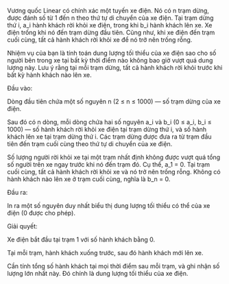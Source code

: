 
Vương quốc Linear có chính xác một tuyến xe điện. Nó có n trạm dừng, được đánh số từ 1 đến n theo thứ tự di chuyển của xe điện. Tại trạm dừng thứ i, a_i hành khách rời khỏi xe điện, trong khi b_i hành khách lên xe. Xe điện trống khi nó đến trạm dừng đầu tiên. Cũng như, khi xe điện đến trạm cuối cùng, tất cả hành khách rời khỏi xe để nó trở nên trống rỗng.

Nhiệm vụ của bạn là tính toán dung lượng tối thiểu của xe điện sao cho số người bên trong xe tại bất kỳ thời điểm nào không bao giờ vượt quá dung lượng này. Lưu ý rằng tại mỗi trạm dừng, tất cả hành khách rời khỏi trước khi bất kỳ hành khách nào lên xe.

Đầu vào:

Dòng đầu tiên chứa một số nguyên n (2 ≤ n ≤ 1000) — số trạm dừng của xe điện.

Sau đó có n dòng, mỗi dòng chứa hai số nguyên a_i và b_i (0 ≤ a_i, b_i ≤ 1000) — số hành khách rời khỏi xe điện tại trạm dừng thứ i, và số hành khách lên xe tại trạm dừng thứ i. Các trạm dừng được đưa ra từ trạm đầu tiên đến trạm cuối cùng theo thứ tự di chuyển của xe điện.

Số lượng người rời khỏi xe tại một trạm nhất định không được vượt quá tổng số người trên xe ngay trước khi nó đến trạm đó. Cụ thể, a_1 = 0.
Tại trạm cuối cùng, tất cả hành khách rời khỏi xe và nó trở nên trống rỗng.
Không có hành khách nào lên xe ở trạm cuối cùng, nghĩa là b_n = 0.

Đầu ra:

In ra một số nguyên duy nhất biểu thị dung lượng tối thiểu có thể của xe điện (0 được cho phép).

Giải quyết:

Xe điện bắt đầu tại trạm 1 với số hành khách bằng 0.

Tại mỗi trạm, hành khách xuống trước, sau đó hành khách mới lên xe.

Cần tính tổng số hành khách tại mọi thời điểm sau mỗi trạm, và ghi nhận số lượng lớn nhất này. Đó chính là dung lượng tối thiểu của xe điện.
